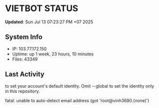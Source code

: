 # VIETBOT STATUS
**Updated**: Sun Jul 13 07:23:27 PM +07 2025

## System Info
- IP: 103.77.172.150
- Uptime: up 1 week, 23 hours, 10 minutes
- Files: 43349

## Last Activity

to set your account's default identity.
Omit --global to set the identity only in this repository.

fatal: unable to auto-detect email address (got 'root@vinh3690.(none)')
